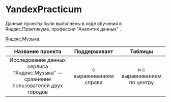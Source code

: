 # YandexPracticum
Данные проекты были выполнены в ходе обучения в Яндекс.Практикуме, профессии "Аналитик данных" .

[Яндекс.Музыка](https://github.com/OStonks/portfolio/blob/main/yandex_music_project.ipynb).


| Название проекта             | Поддерживает           | Таблицы                     |
| :---------------------------: | :---------------------------:|:---------------------------:|
| Исследование данных сервиса “Яндекс.Музыка” — сравнение пользователей двух городов | с выравниванием справа | и с выравниванием по центру |
